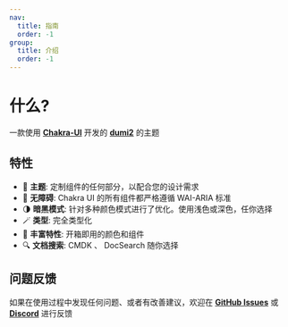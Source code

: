 ```yaml
---
nav:
  title: 指南
  order: -1
group:
  title: 介绍
  order: -1
---
```


# 什么?

一款使用 [**Chakra-UI**](https://github.com/chakra-ui/chakra-ui) 开发的 [**dumi2**](https://github.com/umijs/dumi) 的主题

## 特性

- 🎨 **主题**: 定制组件的任何部分，以配合您的设计需求
- 🚧 **无障碍**: Chakra UI 的所有组件都严格遵循 WAI-ARIA 标准
- 🌗 **暗黑模式**: 针对多种颜色模式进行了优化。使用浅色或深色，任你选择
- 🪄 **类型**: 完全类型化
- 🧱 **丰富特性**: 开箱即用的颜色和组件
- 🔍 **文档搜索**: CMDK 、 DocSearch 随你选择

## 问题反馈

如果在使用过程中发现任何问题、或者有改善建议，欢迎在 [**GitHub Issues**](https://github.com/innocces/dumi-theme-chakra/issues) 或 [**Discord**](https://discord.gg/N82HK72uJk) 进行反馈
